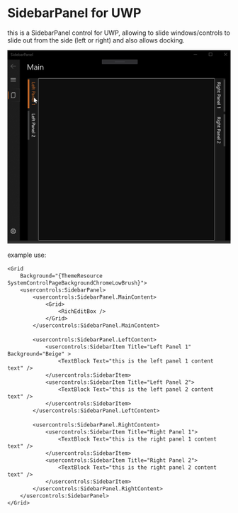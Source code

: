 # SidebarPanel for UWP
this is a SidebarPanel control for UWP, allowing to slide windows/controls to slide out from the side (left or right) and also allows docking.

![alt text](https://raw.githubusercontent.com/stefankueng/SidebarPanel/master/animation.gif "SidebarPanel animation")


example use:


```xaml
<Grid
    Background="{ThemeResource SystemControlPageBackgroundChromeLowBrush}">
    <usercontrols:SidebarPanel>
        <usercontrols:SidebarPanel.MainContent>
            <Grid>
                <RichEditBox />
            </Grid>
        </usercontrols:SidebarPanel.MainContent>

        <usercontrols:SidebarPanel.LeftContent>
            <usercontrols:SidebarItem Title="Left Panel 1" Background="Beige" >
                <TextBlock Text="this is the left panel 1 content text" />
            </usercontrols:SidebarItem>
            <usercontrols:SidebarItem Title="Left Panel 2">
                <TextBlock Text="this is the left panel 2 content text" />
            </usercontrols:SidebarItem>
        </usercontrols:SidebarPanel.LeftContent>

        <usercontrols:SidebarPanel.RightContent>
            <usercontrols:SidebarItem Title="Right Panel 1">
                <TextBlock Text="this is the right panel 1 content text" />
            </usercontrols:SidebarItem>
            <usercontrols:SidebarItem Title="Right Panel 2">
                <TextBlock Text="this is the right panel 2 content text" />
            </usercontrols:SidebarItem>
        </usercontrols:SidebarPanel.RightContent>
    </usercontrols:SidebarPanel>
</Grid>
```